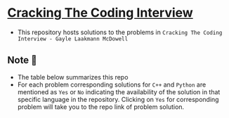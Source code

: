 # [Cracking The Coding Interview](http://www.crackingthecodinginterview.com/)
* This repository hosts solutions to the problems in `Cracking The Coding Interview - Gayle Laakmann McDowell`

## Note :pushpin:
* The table below summarizes this repo
* For each problem corresponding solutions for `C++` and `Python` are mentioned as `Yes` or `No` indicating the availability of the solution in that specific language in the repository. Clicking on `Yes` for corresponding problem will take you to the repo link of problem solution.
